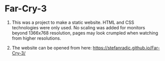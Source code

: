 ﻿# Far-Cry-3

1. This was a project to make a static website. HTML and CSS technologies were only used. No scaling was added for monitors beyond 1366x768 resolution, pages may look crumpled when watching from higher resolutions.

2. The website can be opened from here: https://stefanradic.github.io/Far-Cry-3/
